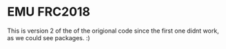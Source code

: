 # EMU FRC2018

This is version 2 of the of the origional code since the first one didnt work, as we could see packages. :)
